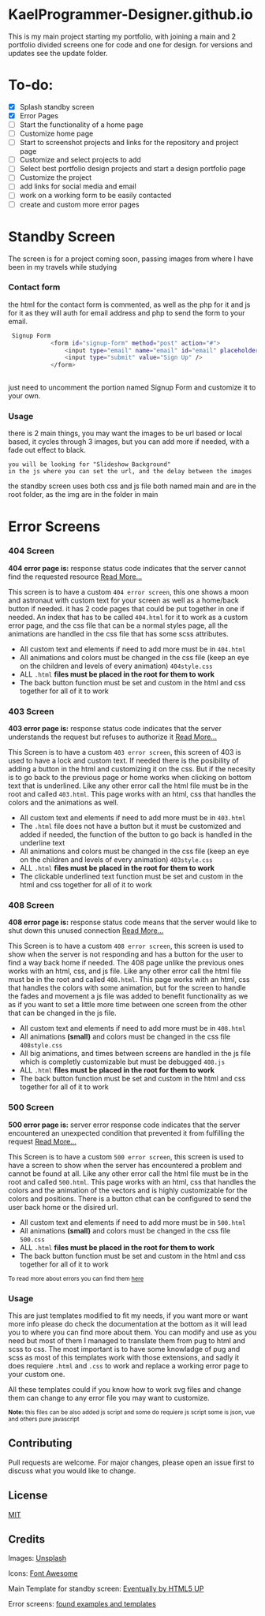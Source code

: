 # KaelProgrammer-Designer.github.io

This is my main project starting my portfolio, with joining a main and 2 portfolio divided
screens one for code and one for design.
for versions and updates see the update folder.

# To-do:
- [x] Splash standby screen
- [x] Error Pages
- [ ] Start the functionality of a home page
- [ ] Customize home page
- [ ] Start to screenshot projects and links for the repository and project page
- [ ] Customize and select projects to add 
- [ ] Select best portfolio design projects and start a design portfolio page
- [ ] Customize the project
- [ ] add links for social media and email
- [ ] work on a working form to be easily contacted
- [ ] create and custom more error pages 

# Standby Screen

The screen is for a project coming soon, passing images from where I have been in my travels while studying

### Contact form
the html for the contact form is commented, as well as the php for it and js for it as they will auth for email address and php to send the form to your email.

```bash
 Signup Form 
			<form id="signup-form" method="post" action="#">
				<input type="email" name="email" id="email" placeholder="Email Address" />
				<input type="submit" value="Sign Up" />
			</form>
		
```
just need to uncomment the portion named Signup Form and customize it to your own.

### Usage

there is 2 main things, you may want the images to be url based or local based, it cycles through 3 images, but you can add more if needed, with a fade out effect to black.
```
you will be looking for "Slideshow Background" 
in the js where you can set the url, and the delay between the images
```
the standby screen uses both css and js file both named main and are in the root folder, as the img are in the folder in main

# Error Screens
### 404 Screen

**404 error page is:** response status code indicates that the server cannot find the requested resource [Read More...](https://developer.mozilla.org/en-US/docs/Web/HTTP/Status/404)

This screen is to have a custom `404 error screen`, this one shows a moon and astronaut with custom text for your screen as well as a home/back button if needed.
it has 2 code pages that could be put together in one if needed. An index that has to be called `404.html` for it to work as a custom error page, and the css file that can be a normal styles page, all the animations are handled in the css file that has some scss attributes.

-   All custom text and elements if need to add more must be in `404.html`
-   All animations and colors must be changed in the css file (keep an eye on the children and levels of every animation) `404style.css`
-   ALL `.html` **files must be placed in the __root__ for them to work**
-   The back button function must be set and custom in the html and css together for all of it to work

### 403 Screen

**403 error page is:**  response status code indicates that the server understands the request but refuses to authorize it [Read More...](https://developer.mozilla.org/en-US/docs/Web/HTTP/Status/403)

This Screen is to have a custom `403 error screen`, this screen of 403 is used to have a lock and custom text. If needed there is the posibility of adding a button in the html and customizing it on the css. But if the necesity is to go back to the previous page or home works when clicking on bottom text that is underlined. Like any other error call the html file must be in the root and called `403.html`. This page works with an html, css that handles the colors and the animations as well.

-   All custom text and elements if need to add more must be in `403.html`
-   The `.html` file does not have a button but it must be customized and added if needed, the function of the button to go back is handled in the underline text
-   All animations and colors must be changed in the css file (keep an eye on the children and levels of every animation) `403style.css`
-   ALL `.html` **files must be placed in the __root__ for them to work**
-   The clickable underlined text function must be set and custom in the html and css together for all of it to work

### 408 Screen

**408 error page is:**  response status code means that the server would like to shut down this unused connection [Read More...](https://developer.mozilla.org/en-US/docs/Web/HTTP/Status/408)

This Screen is to have a custom `408 error screen`, this screen is used to show when the server is not responding and has a button for the user to find a way back home if needed. The 408 page unlike the previous ones works with an html, css, and js file. Like any other error call the html file must be in the root and called `408.html`. This page works with an html, css that handles the colors with some animation, but for the screen to handle the fades and movement a js file was added to benefit functionality as we as if you want to set a little more time between one screen from the other that can be changed in the js file.

-   All custom text and elements if need to add more must be in `408.html`
-   All animations __(small)__ and colors must be changed in the css file `408style.css`
-   All big animations, and times between screens are handled in the js file which is completly customizable but must be debugged `408.js`
-   ALL `.html` **files must be placed in the __root__ for them to work**
-   The back button function must be set and custom in the html and css together for all of it to work

### 500 Screen

**500 error page is:**  server error response code indicates that the server encountered an unexpected condition that prevented it from fulfilling the request [Read More...](https://developer.mozilla.org/en-US/docs/Web/HTTP/Status/500)

This Screen is to have a custom `500 error screen`, this screen is used to have a screen to show when the server has encountered a problem and cannot be found at all. Like any other error call the html file must be in the root and called `500.html`. This page works with an html, css that handles the colors and the animation of the vectors and is highly customizable for the colors and positions. There is a button cthat can be configured to send the user back home or the disired url.

-   All custom text and elements if need to add more must be in `500.html`
-   All animations __(small)__ and colors must be changed in the css file `500.css`
-   ALL `.html` **files must be placed in the __root__ for them to work**
-   The back button function must be set and custom in the html and css together for all of it to work

<sub>To read more about errors you can find them [here](https://developer.mozilla.org/en-US/docs/Web) </sub>

### Usage

This are just templates modified to fit my needs, if you want more or want more info please do check the documentation at the bottom as it will lead you to where you can find more about them. You can modify and use as you need but most of them I managed to translate them from pug to html and scss to css. The most important is to have some knowladge of pug and scss as most of this templates work with those extensions, and sadly it does requiere `.html` and `.css` to work and replace a working error page to your custom one. 

All these templates could if you know how to work svg files and change them can change to any error file you may want to customize.  

<sub> **Note:** this files can be also added js script and some do requiere js script some is json, vue and others pure javascript </sub>





## Contributing

Pull requests are welcome. For major changes, please open an issue first
to discuss what you would like to change.

## License

[MIT](https://choosealicense.com/licenses/mit/)

## Credits

Images: [Unsplash](unsplash.com)

Icons: [Font Awesome](fontawesome.io)
	
Main Template for standby screen: [Eventually by HTML5 UP](html5up.net/license)

Error screens: [found examples and templates](https://freefrontend.com/html-code-examples/)
